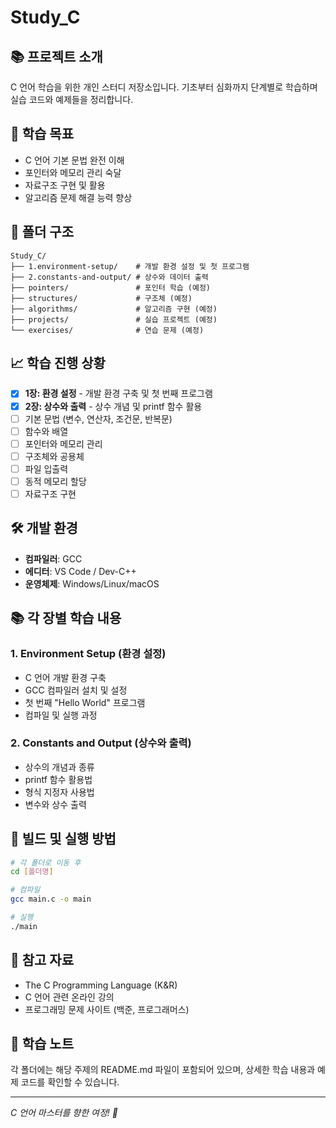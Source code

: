 # Study_C

## 📚 프로젝트 소개
C 언어 학습을 위한 개인 스터디 저장소입니다. 기초부터 심화까지 단계별로 학습하며 실습 코드와 예제들을 정리합니다.

## 🎯 학습 목표
- C 언어 기본 문법 완전 이해
- 포인터와 메모리 관리 숙달
- 자료구조 구현 및 활용
- 알고리즘 문제 해결 능력 향상

## 📁 폴더 구조
```
Study_C/
├── 1.environment-setup/    # 개발 환경 설정 및 첫 프로그램
├── 2.constants-and-output/ # 상수와 데이터 출력
├── pointers/               # 포인터 학습 (예정)
├── structures/             # 구조체 (예정)
├── algorithms/             # 알고리즘 구현 (예정)
├── projects/               # 실습 프로젝트 (예정)
└── exercises/              # 연습 문제 (예정)
```

## 📈 학습 진행 상황
- [x] **1장: 환경 설정** - 개발 환경 구축 및 첫 번째 프로그램
- [x] **2장: 상수와 출력** - 상수 개념 및 printf 함수 활용
- [ ] 기본 문법 (변수, 연산자, 조건문, 반복문)
- [ ] 함수와 배열
- [ ] 포인터와 메모리 관리
- [ ] 구조체와 공용체
- [ ] 파일 입출력
- [ ] 동적 메모리 할당
- [ ] 자료구조 구현

## 🛠️ 개발 환경
- **컴파일러**: GCC
- **에디터**: VS Code / Dev-C++
- **운영체제**: Windows/Linux/macOS

## 📚 각 장별 학습 내용

### 1. Environment Setup (환경 설정)
- C 언어 개발 환경 구축
- GCC 컴파일러 설치 및 설정
- 첫 번째 "Hello World" 프로그램
- 컴파일 및 실행 과정

### 2. Constants and Output (상수와 출력)
- 상수의 개념과 종류
- printf 함수 활용법
- 형식 지정자 사용법
- 변수와 상수 출력

## 🔧 빌드 및 실행 방법
```bash
# 각 폴더로 이동 후
cd [폴더명]

# 컴파일
gcc main.c -o main

# 실행
./main
```

## 📖 참고 자료
- The C Programming Language (K&R)
- C 언어 관련 온라인 강의
- 프로그래밍 문제 사이트 (백준, 프로그래머스)

## 📝 학습 노트
각 폴더에는 해당 주제의 README.md 파일이 포함되어 있으며, 상세한 학습 내용과 예제 코드를 확인할 수 있습니다.

---
*C 언어 마스터를 향한 여정! 🚀*